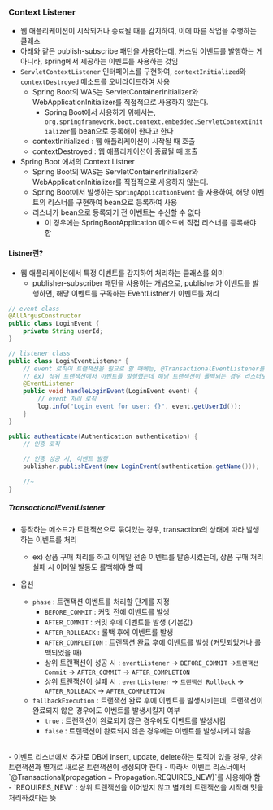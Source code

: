 ### Context Listener
- 웹 애플리케이션이 시작되거나 종료될 때를 감지하여, 이에 따른 작업을 수행하는 클래스
- 아래와 같은 publish-subscribe 패턴을 사용하는데, 커스텀 이벤트를 발행하는 게 아니라, spring에서 제공하는 이벤트를 사용하는 것임
- `ServletContextListener` 인터페이스를 구현하여, `contextInitialized`와 `contextDestroyed` 메소드를 오버라이드하여 사용
  - Spring Boot의 WAS는 ServletContainerInitializer와 WebApplicationInitializer를 직접적으로 사용하지 않는다.
    - Spring Boot에서 사용하기 위해서는, `org.springframework.boot.context.embedded.ServletContextInitializer`를 bean으로 등록해야 한다고 한다
  - contextInitialized : 웹 애플리케이션이 시작될 때 호출
  - contextDestroyed : 웹 애플리케이션이 종료될 때 호출
- Spring Boot 에서의 Context Listner
  - Spring Boot의 WAS는 ServletContainerInitializer와 WebApplicationInitializer를 직접적으로 사용하지 않는다.
  - Spring Boot에서 발생하는 `SpringApplicationEvent` 을 사용하여, 해당 이벤트의 리스너를 구현하여 bean으로 등록하여 사용
  - 리스너가 bean으로 등록되기 전 이벤트는 수신할 수 없다
    - 이 경우에는 SpringBootApplication 메소드에 직접 리스너를 등록해야 함

#### Listner란?
- 웹 애플리케이션에서 특정 이벤트를 감지하여 처리하는 클래스를 의미
  - publisher-subscriber 패턴을 사용하는 개념으로, publisher가 이벤트를 발행하면, 해당 이벤트를 구독하는 EventListner가 이벤트를 처리
```java
// event class
@AllArgusConstructor
public class LoginEvent {
	private String userId;
}

// listener class
public class LoginEventListener {
	// event 로직이 트랜잭션을 필요로 할 때에는, @TransactionalEventListener를 사용
    // ex) 상위 트랜잭션에서 이벤트를 발행했는데 해당 트랜잭션이 롤백되는 경우 리스너도 롤백되어야 할 때
    @EventListener
    public void handleLoginEvent(LoginEvent event) {
        // event 처리 로직
        log.info("Login event for user: {}", event.getUserId());
    }
}

public authenticate(Authentication authentication) {
    // 인증 로직
    
    // 인증 성공 시, 이벤트 발행
    publisher.publishEvent(new LoginEvent(authentication.getName()));
	
	//~
}
```

##### TransactionalEventListener
- 동작하는 메소드가 트랜잭션으로 묶여있는 경우, transaction의 상태에 따라 발생하는 이벤트를 처리
  - ex) 상품 구매 처리를 하고 이메일 전송 이벤트를 발송시켰는데, 상품 구매 처리 실패 시 이메일 발동도 롤백해야 할 때

- 옵션
  - `phase` : 트랜잭션 이벤트를 처리할 단계를 지정
    - `BEFORE_COMMIT` : 커밋 전에 이벤트를 발생
    - `AFTER_COMMIT` : 커밋 후에 이벤트를 발생 (기본값)
    - `AFTER_ROLLBACK` : 롤백 후에 이벤트를 발생
    - `AFTER_COMPLETION` : 트랜잭션 완료 후에 이벤트를 발생 (커밋되었거나 롤백되었을 때)
    - 상위 트랜잭션이 성공 시 : `eventListener` -> `BEFORE_COMMIT` ->`트랜잭션 Commit` -> `AFTER_COMMIT` -> `AFTER_COMPLETION`
    - 상위 트랜잭션이 실패 시 : `eventListener` -> `트랜잭션 Rollback` -> `AFTER_ROLLBACK` -> `AFTER_COMPLETION`
  - `fallbackExecution` : 트랜잭션 완료 후에 이벤트를 발생시키는데, 트랜잭션이 완료되지 않은 경우에도 이벤트를 발생시킬지 여부
    - `true` : 트랜잭션이 완료되지 않은 경우에도 이벤트를 발생시킴
    - `false` : 트랜잭션이 완료되지 않은 경우에는 이벤트를 발생시키지 않음
<br>
- 이벤트 리스너에서 추가로 DB에 insert, update, delete하는 로직이 있을 경우, 상위 트랜잭션과 별개로 새로운 트랜잭션이 생성되야 한다
- 따라서 이벤트 리스너에서 `@Transactional(propagation = Propagation.REQUIRES_NEW)`를 사용해야 함
  - `REQUIRES_NEW` : 상위 트랜잭션을 이어받지 않고 별개의 트랜잭션을 시작해 밋을 처리하겠다는 뜻
